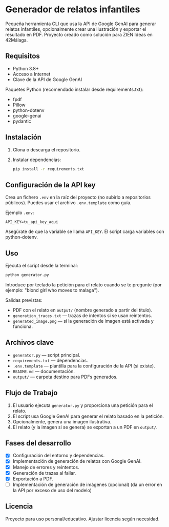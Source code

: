 # Generador de relatos infantiles

Pequeña herramienta CLI que usa la API de Google GenAI para generar relatos infantiles, opcionalmente crear una ilustración y exportar el resultado en PDF. Proyecto creado como solución para ZIEN Ideas en 42Málaga.

## Requisitos
- Python 3.8+
- Acceso a Internet
- Clave de la API de Google GenAI

Paquetes Python (recomendado instalar desde requirements.txt):
- fpdf
- Pillow
- python-dotenv
- google-genai
- pydantic


## Instalación
1. Clona o descarga el repositorio.

3. Instalar dependencias:
   ```bash
   pip install -r requirements.txt
   ```

## Configuración de la API key
Crea un fichero `.env` en la raíz del proyecto (no subirlo a repositorios públicos). Puedes usar el archivo `.env.template` como guía.

Ejemplo `.env`:
```text
API_KEY=tu_api_key_aqui
```

Asegúrate de que la variable se llama `API_KEY`. El script carga variables con python-dotenv.

## Uso
Ejecuta el script desde la terminal:
```bash
python generator.py
```
Introduce por teclado la petición para el relato cuando se te pregunte (por ejemplo: "blond girl who moves to malaga").

Salidas previstas:
- PDF con el relato en `output/` (nombre generado a partir del título).
- `generation_traces.txt` — trazas de intentos si se usan reintentos.
- `generated_image.png` — si la generación de imagen está activada y funciona.

## Archivos clave
- `generator.py` — script principal.
- `requirements.txt` — dependencias.
- `.env.template` — plantilla para la configuración de la API (si existe).
- `README.md` — documentación.
- `output/` — carpeta destino para PDFs generados.

## Flujo de Trabajo
1. El usuario ejecuta `generator.py` y proporciona una petición para el relato.
2. El script usa Google GenAI para generar el relato basado en la petición.
3. Opcionalmente, genera una imagen ilustrativa.
4. El relato (y la imagen si se genera) se exportan a un PDF en 
`output/`.

## Fases del desarrollo
- [x] Configuración del entorno y dependencias.
- [x] Implementación de generación de relatos con Google GenAI.
- [x] Manejo de errores y reintentos.
- [x] Generación de trazas al fallar.
- [x] Exportación a PDF.
- [ ] Implementación de generación de imágenes (opcional) (da un error en la API por exceso de uso del modelo)

## Licencia
Proyecto para uso personal/educativo. Ajustar licencia según necesidad.